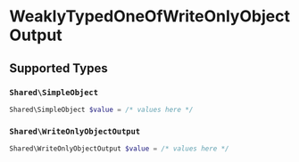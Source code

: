 # WeaklyTypedOneOfWriteOnlyObjectOutput


## Supported Types

### `Shared\SimpleObject`

```php
Shared\SimpleObject $value = /* values here */
```

### `Shared\WriteOnlyObjectOutput`

```php
Shared\WriteOnlyObjectOutput $value = /* values here */
```

